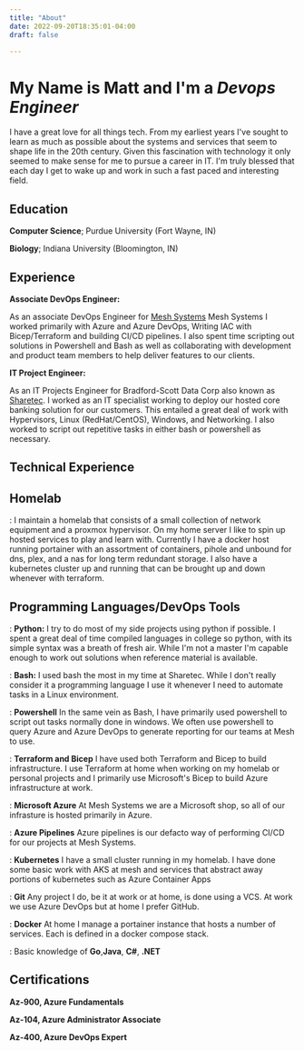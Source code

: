 ```yaml
---
title: "About"
date: 2022-09-20T18:35:01-04:00
draft: false

---
```


# My Name is Matt and I'm a *Devops Engineer*

I have a great love for all things tech. From my earliest years I've sought to learn as much as possible about the systems and services that seem to shape life in the 20th century. Given this fascination with technology it only seemed to make sense for me to pursue a career in IT. I'm truly blessed that each day I get to wake up and work in such a fast paced and interesting field.




Education
---------

   **Computer Science**; Purdue University (Fort Wayne, IN)

   **Biology**; Indiana University (Bloomington, IN)

Experience
----------

**Associate DevOps Engineer:**

As an associate DevOps Engineer for [Mesh Systems](https://meshsystems.com/) Mesh Systems I worked primarily with Azure and Azure DevOps, Writing IAC with Bicep/Terraform and building CI/CD pipelines. I also spent time scripting out solutions in Powershell and Bash as well as collaborating with development and product team members to help deliver features to our clients.

**IT Project Engineer:**

As an IT Projects Engineer for Bradford-Scott Data Corp also known as [Sharetec](https://www.sharetec.com/). I worked as an IT specialist working to deploy our hosted core banking solution for our customers. This entailed a great deal of work with Hypervisors, Linux (RedHat/CentOS), Windows, and Networking. I also worked to script out repetitive tasks in either bash or powershell as necessary. 

Technical Experience
--------------------

## Homelab
:   I maintain a homelab that consists of a small collection of network equipment and a proxmox hypervisor. On my home server I like to spin up hosted services to play and learn with. Currently I have a docker host running portainer with an assortment of containers, pihole and unbound for dns, plex, and a nas for long term redundant storage. I also have a kubernetes cluster up and running that can be brought up and down whenever with terraform.  


## Programming Languages/DevOps Tools

:  **Python:** I try to do most of my side projects using python if possible. I spent a great deal of time compiled languages in college so python, with its simple syntax was a breath of fresh air. While I'm not a master I'm capable enough to work out solutions when reference material is available. 

:  **Bash:** I used bash the most in my time at Sharetec. While I don't really consider it a programming language I use it whenever I need to automate tasks in a Linux environment.

:   **Powershell** In the same vein as Bash, I have primarily used powershell to script out tasks normally done in windows. We often use powershell to query Azure and Azure DevOps to generate reporting for our teams at Mesh to use.

:   **Terraform and Bicep** I have used both Terraform and Bicep to build infrastructure. I use Terraform at home when working on my homelab or personal projects and I primarily use Microsoft's Bicep to build Azure infrastructure at work.

:   **Microsoft Azure** At Mesh Systems we are a Microsoft shop, so all of our infrasture is hosted primarily in Azure.

:   **Azure Pipelines** Azure pipelines is our defacto way of performing CI/CD for our projects at Mesh Systems.

:  **Kubernetes** I have a small cluster running in my homelab. I have done some basic work with AKS at mesh and services that abstract away portions of kubernetes such as Azure Container Apps

:   **Git** Any project I do, be it at work or at home, is done using a VCS. At work we use Azure DevOps but at home I prefer GitHub.

:   **Docker** At home I manage a portainer instance that hosts a number of services. Each is defined in a docker compose stack.

:   Basic knowledge of **Go**,**Java**, **C#**, **.NET**

Certifications
----------------------------------------

**Az-900, Azure Fundamentals** 

**Az-104, Azure Administrator Associate**

**Az-400, Azure DevOps Expert**
